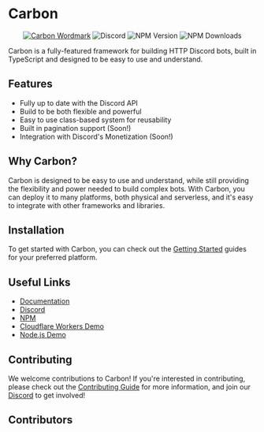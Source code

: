 # Carbon

<div align="center">
<a href="https://go.buape.com/carbon"><img src="https://cdn.buape.com/CarbonWordmark.png" alt="Carbon Wordmark"></a>

<img alt="Discord" src="https://img.shields.io/discord/1280628625904894072?style=for-the-badge">
<img alt="NPM Version" src="https://img.shields.io/npm/v/@buape/carbon?style=for-the-badge">
<img alt="NPM Downloads" src="https://img.shields.io/npm/dm/@buape/carbon?style=for-the-badge">
</div>

Carbon is a fully-featured framework for building HTTP Discord bots, built in TypeScript and designed to be easy to use and understand.

## Features

- Fully up to date with the Discord API
- Build to be both flexible and powerful
- Easy to use class-based system for reusability
- Built in pagination support (Soon!)
- Integration with Discord's Monetization (Soon!)

## Why Carbon?

Carbon is designed to be easy to use and understand, while still providing the flexibility and power needed to build complex bots.
With Carbon, you can deploy it to many platforms, both physical and serverless, and it's easy to integrate with other frameworks and libraries.

## Installation

To get started with Carbon, you can check out the [Getting Started](https://carbon.buape.com/carbon/getting-started) guides for your preferred platform.

## Useful Links

- [Documentation](https://carbon.buape.com/carbon)
- [Discord](https://go.buape.com/carbon)
- [NPM](https://www.npmjs.com/package/@buape/carbon)
- [Cloudflare Workers Demo](https://github.com/buape/carbon/tree/main/apps/cloudo)
- [Node.js Demo](https://github.com/buape/carbon/tree/main/apps/rocko)

## Contributing

We welcome contributions to Carbon! If you're interested in contributing, please check out the [Contributing Guide](https://carbon.buape.com/carbon/helpful-guides/contributing) for more information, and join our [Discord](https://go.buape.com/carbon) to get involved!

## Contributors

<!-- ALL-CONTRIBUTORS-LIST:START - Do not remove or modify this section -->
<!-- prettier-ignore-start -->
<!-- markdownlint-disable -->

<!-- markdownlint-restore -->
<!-- prettier-ignore-end -->

<!-- ALL-CONTRIBUTORS-LIST:END -->
